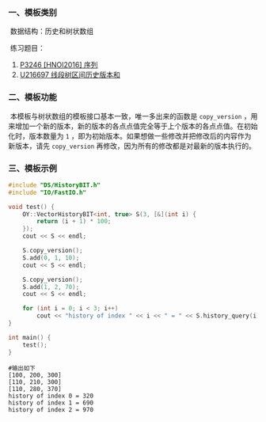 ### 一、模板类别

​	数据结构：历史和树状数组

​	练习题目：

1. [P3246 [HNOI2016] 序列](https://www.luogu.com.cn/problem/P3246)
2. [U216697 线段树区间历史版本和](https://www.luogu.com.cn/problem/U216697)

### 二、模板功能

​		本模板与树状数组的模板接口基本一致，唯一多出来的函数是 `copy_version` ，用来增加一个新的版本，新的版本的各点点值完全等于上个版本的各点点值。在初始化时，版本数量为 `1` ，即为初始版本。如果想做一些修改并把修改后的内容作为新版本，请先 `copy_version` 再修改，因为所有的修改都是对最新的版本执行的。


### 三、模板示例

```c++
#include "DS/HistoryBIT.h"
#include "IO/FastIO.h"

void test() {
    OY::VectorHistoryBIT<int, true> S(3, [&](int i) {
        return (i + 1) * 100;
    });
    cout << S << endl;

    S.copy_version();
    S.add(0, 1, 10);
    cout << S << endl;

    S.copy_version();
    S.add(1, 2, 70);
    cout << S << endl;

    for (int i = 0; i < 3; i++)
        cout << "history of index " << i << " = " << S.history_query(i) << endl;
}

int main() {
    test();
}
```

```
#输出如下
[100, 200, 300]
[110, 210, 300]
[110, 280, 370]
history of index 0 = 320
history of index 1 = 690
history of index 2 = 970

```

